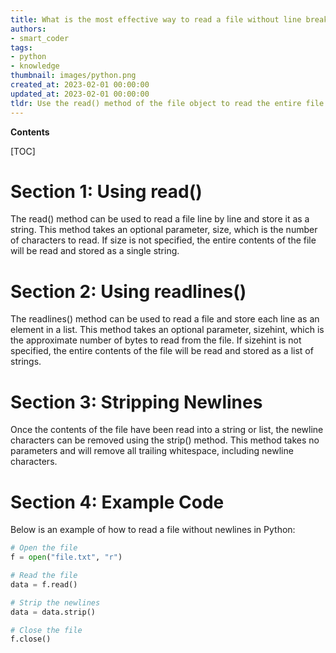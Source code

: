 ```yaml
---
title: What is the most effective way to read a file without line breaks?
authors:
- smart_coder
tags:
- python
- knowledge
thumbnail: images/python.png
created_at: 2023-02-01 00:00:00
updated_at: 2023-02-01 00:00:00
tldr: Use the read() method of the file object to read the entire file into a string without newlines.
---
```


**Contents**

[TOC]

# Section 1: Using read()
The read() method can be used to read a file line by line and store it as a string. This method takes an optional parameter, size, which is the number of characters to read. If size is not specified, the entire contents of the file will be read and stored as a single string.

# Section 2: Using readlines()
The readlines() method can be used to read a file and store each line as an element in a list. This method takes an optional parameter, sizehint, which is the approximate number of bytes to read from the file. If sizehint is not specified, the entire contents of the file will be read and stored as a list of strings.

# Section 3: Stripping Newlines
Once the contents of the file have been read into a string or list, the newline characters can be removed using the strip() method. This method takes no parameters and will remove all trailing whitespace, including newline characters.

# Section 4: Example Code
Below is an example of how to read a file without newlines in Python:

```python
# Open the file
f = open("file.txt", "r")

# Read the file
data = f.read()

# Strip the newlines
data = data.strip()

# Close the file
f.close()
```
